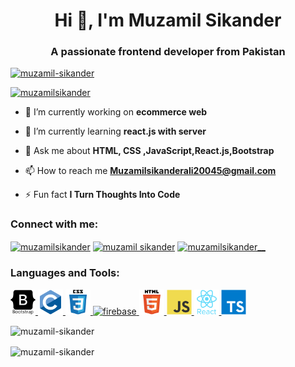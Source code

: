 <h1 align="center">Hi 👋, I'm Muzamil Sikander</h1>
<h3 align="center">A passionate frontend developer from Pakistan</h3>

<p align="left"> <a href="https://github.com/ryo-ma/github-profile-trophy"><img src="https://github-profile-trophy.vercel.app/?username=muzamil-sikander" alt="muzamil-sikander" /></a> </p>

<p align="left"> <a href="https://twitter.com/muzamilsikander" target="blank"><img src="https://img.shields.io/twitter/follow/muzamilsikander?logo=twitter&style=for-the-badge" alt="muzamilsikander" /></a> </p>

- 🔭 I’m currently working on **ecommerce web**

- 🌱 I’m currently learning **react.js with server**

- 💬 Ask me about **HTML, CSS ,JavaScript,React.js,Bootstrap**

- 📫 How to reach me **Muzamilsikanderali20045@gmail.com**

- ⚡ Fun fact **I Turn Thoughts Into Code**

<h3 align="left">Connect with me:</h3>
<p align="left">
<a href="https://twitter.com/muzamilsikander" target="blank"><img align="center" src="https://raw.githubusercontent.com/rahuldkjain/github-profile-readme-generator/master/src/images/icons/Social/twitter.svg" alt="muzamilsikander" height="30" width="40" /></a>
<a href="https://fb.com/muzamil sikander" target="blank"><img align="center" src="https://raw.githubusercontent.com/rahuldkjain/github-profile-readme-generator/master/src/images/icons/Social/facebook.svg" alt="muzamil sikander" height="30" width="40" /></a>
<a href="https://instagram.com/muzamilsikander__" target="blank"><img align="center" src="https://raw.githubusercontent.com/rahuldkjain/github-profile-readme-generator/master/src/images/icons/Social/instagram.svg" alt="muzamilsikander__" height="30" width="40" /></a>
</p>

<h3 align="left">Languages and Tools:</h3>
<p align="left"> <a href="https://getbootstrap.com" target="_blank" rel="noreferrer"> <img src="https://raw.githubusercontent.com/devicons/devicon/master/icons/bootstrap/bootstrap-plain-wordmark.svg" alt="bootstrap" width="40" height="40"/> </a> <a href="https://www.cprogramming.com/" target="_blank" rel="noreferrer"> <img src="https://raw.githubusercontent.com/devicons/devicon/master/icons/c/c-original.svg" alt="c" width="40" height="40"/> </a> <a href="https://www.w3schools.com/css/" target="_blank" rel="noreferrer"> <img src="https://raw.githubusercontent.com/devicons/devicon/master/icons/css3/css3-original-wordmark.svg" alt="css3" width="40" height="40"/> </a> <a href="https://firebase.google.com/" target="_blank" rel="noreferrer"> <img src="https://www.vectorlogo.zone/logos/firebase/firebase-icon.svg" alt="firebase" width="40" height="40"/> </a> <a href="https://www.w3.org/html/" target="_blank" rel="noreferrer"> <img src="https://raw.githubusercontent.com/devicons/devicon/master/icons/html5/html5-original-wordmark.svg" alt="html5" width="40" height="40"/> </a> <a href="https://developer.mozilla.org/en-US/docs/Web/JavaScript" target="_blank" rel="noreferrer"> <img src="https://raw.githubusercontent.com/devicons/devicon/master/icons/javascript/javascript-original.svg" alt="javascript" width="40" height="40"/> </a> <a href="https://reactjs.org/" target="_blank" rel="noreferrer"> <img src="https://raw.githubusercontent.com/devicons/devicon/master/icons/react/react-original-wordmark.svg" alt="react" width="40" height="40"/> </a> <a href="https://www.typescriptlang.org/" target="_blank" rel="noreferrer"> <img src="https://raw.githubusercontent.com/devicons/devicon/master/icons/typescript/typescript-original.svg" alt="typescript" width="40" height="40"/> </a> </p>

<p><img align="center" src="https://github-readme-stats.vercel.app/api/top-langs?username=muzamil-sikander&show_icons=true&locale=en&layout=compact" alt="muzamil-sikander" /></p>

<p><img align="center" src="https://github-readme-streak-stats.herokuapp.com/?user=muzamil-sikander&" alt="muzamil-sikander" /></p>
